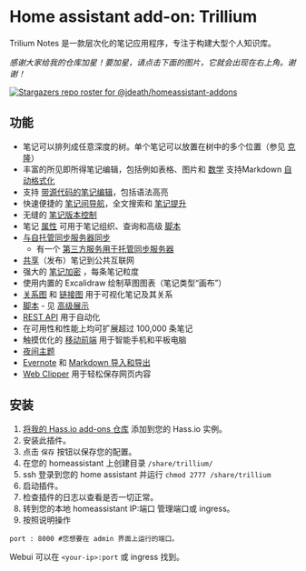 # Home assistant add-on: Trillium
Trilium Notes 是一款层次化的笔记应用程序，专注于构建大型个人知识库。 


_感谢大家给我的仓库加星！要加星，请点击下面的图片，它就会出现在右上角。谢谢！_

[![Stargazers repo roster for @jdeath/homeassistant-addons](https://reporoster.com/stars/jdeath/homeassistant-addons)](https://github.com/jdeath/homeassistant-addons/stargazers)

## 功能

* 笔记可以排列成任意深度的树。单个笔记可以放置在树中的多个位置（参见 [克隆](https://github.com/zadam/trilium/wiki/Cloning-notes)）
* 丰富的所见即所得笔记编辑，包括例如表格、图片和 [数学](https://github.com/zadam/trilium/wiki/Text-notes#math-support) 支持Markdown [自动格式化](https://github.com/zadam/trilium/wiki/Text-notes#autoformat)
* 支持 [带源代码的笔记编辑](https://github.com/zadam/trilium/wiki/Code-notes)，包括语法高亮
* 快速便捷的 [笔记间导航](https://github.com/zadam/trilium/wiki/Note-navigation)，全文搜索和 [笔记提升](https://github.com/zadam/trilium/wiki/Note-hoisting)
* 无缝的 [笔记版本控制](https://github.com/zadam/trilium/wiki/Note-revisions)
* 笔记 [属性](https://github.com/zadam/trilium/wiki/Attributes) 可用于笔记组织、查询和高级 [脚本](https://github.com/zadam/trilium/wiki/Scripts)
* [与自托管同步服务器同步](https://github.com/zadam/trilium/wiki/Synchronization)
  * 有一个 [第三方服务用于托管同步服务器](https://trilium.cc/paid-hosting)
* [共享](https://github.com/zadam/trilium/wiki/Sharing)（发布）笔记到公共互联网
* 强大的 [笔记加密](https://github.com/zadam/trilium/wiki/Protected-notes) ，每条笔记粒度
* 使用内置的 Excalidraw 绘制草图图表（笔记类型“画布”）
* [关系图](https://github.com/zadam/trilium/wiki/Relation-map) 和 [链接图](https://github.com/zadam/trilium/wiki/Link-map) 用于可视化笔记及其关系
* [脚本](https://github.com/zadam/trilium/wiki/Scripts) - 见 [高级展示](https://github.com/zadam/trilium/wiki/Advanced-showcases)
* [REST API](https://github.com/zadam/trilium/wiki/ETAPI) 用于自动化
* 在可用性和性能上均可扩展超过 100,000 条笔记
* 触摸优化的 [移动前端](https://github.com/zadam/trilium/wiki/Mobile-frontend) 用于智能手机和平板电脑
* [夜间主题](https://github.com/zadam/trilium/wiki/Themes)
* [Evernote](https://github.com/zadam/trilium/wiki/Evernote-import) 和 [Markdown 导入和导出](https://github.com/zadam/trilium/wiki/Markdown)
* [Web Clipper](https://github.com/zadam/trilium/wiki/Web-clipper) 用于轻松保存网页内容


## 安装


1. [将我的 Hass.io add-ons 仓库][repository] 添加到您的 Hass.io 实例。
1. 安装此插件。
1. 点击 `保存` 按钮以保存您的配置。
1. 在您的 homeassistant 上创建目录 `/share/trillium/`
1. ssh 登录到您的 home assistant 并运行 `chmod 2777 /share/trillium`
1. 启动插件。
1. 检查插件的日志以查看是否一切正常。
1. 转到您的本地 homeassistant IP:端口 管理端口或 ingress。
1. 按照说明操作

```
port : 8000 #您想要在 admin 界面上运行的端口。
```

Webui 可以在 `<your-ip>:port` 或 ingress 找到。

[repository]: https://github.com/jdeath/homeassistant-addons